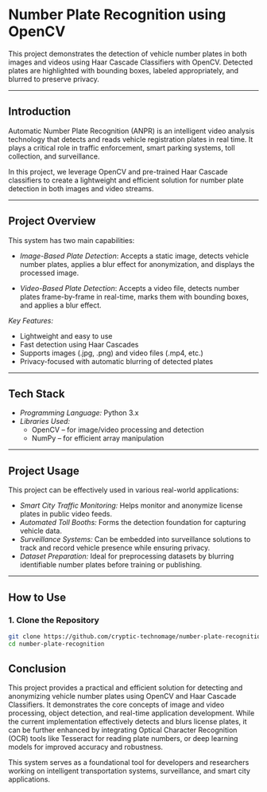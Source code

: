 # Number Plate Recognition using OpenCV

This project demonstrates the detection of vehicle number plates in both images and videos using Haar Cascade Classifiers with OpenCV. Detected plates are highlighted with bounding boxes, labeled appropriately, and blurred to preserve privacy.

---

## Introduction

Automatic Number Plate Recognition (ANPR) is an intelligent video analysis technology that detects and reads vehicle registration plates in real time. It plays a critical role in traffic enforcement, smart parking systems, toll collection, and surveillance.

In this project, we leverage OpenCV and pre-trained Haar Cascade classifiers to create a lightweight and efficient solution for number plate detection in both images and video streams.

---

## Project Overview

This system has two main capabilities:

- *Image-Based Plate Detection*: Accepts a static image, detects vehicle number plates, applies a blur effect for anonymization, and displays the processed image.
  
- *Video-Based Plate Detection*: Accepts a video file, detects number plates frame-by-frame in real-time, marks them with bounding boxes, and applies a blur effect.

*Key Features:*
- Lightweight and easy to use
- Fast detection using Haar Cascades
- Supports images (.jpg, .png) and video files (.mp4, etc.)
- Privacy-focused with automatic blurring of detected plates

---

## Tech Stack

- *Programming Language:* Python 3.x  
- *Libraries Used:*
  - OpenCV – for image/video processing and detection
  - NumPy – for efficient array manipulation

---

## Project Usage

This project can be effectively used in various real-world applications:

- *Smart City Traffic Monitoring:* Helps monitor and anonymize license plates in public video feeds.
- *Automated Toll Booths:* Forms the detection foundation for capturing vehicle data.
- *Surveillance Systems:* Can be embedded into surveillance solutions to track and record vehicle presence while ensuring privacy.
- *Dataset Preparation:* Ideal for preprocessing datasets by blurring identifiable number plates before training or publishing.

---

## How to Use

### 1. Clone the Repository

```bash
git clone https://github.com/cryptic-technomage/number-plate-recognition.git
cd number-plate-recognition
```

## Conclusion

This project provides a practical and efficient solution for detecting and anonymizing vehicle number plates using OpenCV and Haar Cascade Classifiers. It demonstrates the core concepts of image and video processing, object detection, and real-time application development. While the current implementation effectively detects and blurs license plates, it can be further enhanced by integrating Optical Character Recognition (OCR) tools like Tesseract for reading plate numbers, or deep learning models for improved accuracy and robustness.

This system serves as a foundational tool for developers and researchers working on intelligent transportation systems, surveillance, and smart city applications.
